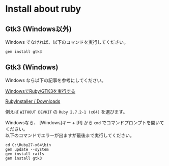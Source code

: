 # Install about ruby

## Gtk3 (Windows以外)

Windows でなければ、以下のコマンドを実行してください。  

```shell
gem install gtk3
```

## Gtk3 (Windows)

Windows なら以下の記事を参考にしてください。  

[WindowsでRuby/GTK3を実行する](https://qiita.com/doublev80/items/6b0f623b2e4aa63c4bb6)  

[RubyInstaller / Downloads](https://rubyinstaller.org/downloads/)

例えば `WITHOUT DEVKIT` の `Ruby 2.7.2-1 (x64)` を選びます。  

Windowsなら、 [Windows]キー + [R] から `cmd` でコマンドプロンプトを開いてください。  
以下のコマンドでエラーが出ますが最後まで実行してください。  

```shell
cd C:\Ruby27-x64\bin
gem update --system
gem install rails
gem install gtk3
```
